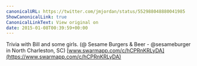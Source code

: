 ```yaml
---
canonicalURL: https://twitter.com/jmjordan/status/552988048880041985
ShowCanonicalLink: true
CanonicalLinkText: View original on
date: 2015-01-08T00:39:59+00:00
---
```

Trivia with Bill and some girls. (@ Sesame Burgers &amp; Beer - @sesameburger in North Charleston, SC) [www.swarmapp.com/c/hCPRnKRLyDA](https://www.swarmapp.com/c/hCPRnKRLyDA)